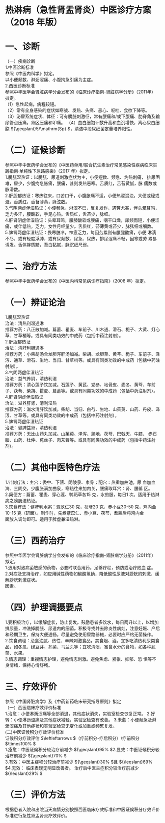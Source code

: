 # 热淋病（急性肾盂肾炎）中医诊疗方案 （2018 年版）  
# 一、诊断  
（一）疾病诊断  
1.中医诊断标准  
参照《中医内科学》拟定。  
以小便频数、淋沥涩痛、小腹拘急引痛为主症。  
2.西医诊断标准  
参照中华医学会肾脏病学分会发布的《临床诊疗指南-肾脏病学分册》（2011年）拟定。  
（1）急性起病，病程较短。  
（2）常有全身感染的症状如寒战、发热、头痛、恶心、呕吐、食欲下降等。 （3）泌尿系统症状、体征：可有膀胱刺激征，常有腰痛和/或下腹痛、肋脊角及输尿管点压痛，肾区压痛和叩痛。 （4）血白细胞计数升高和血沉增快，离心尿白细胞 ${\geqslant}5/\mathrm{Sp} $，清洁中段尿细菌定量培养阳性。  
# （二）证候诊断  
参照中华中医药学会发布的《中医药单用/联合抗生素治疗常见感染性疾病临床实践指南·单纯性下尿路感染》（2017 年）拟定。  
1.膀胱湿热证：以膀胱、尿道刺激症状为主，小便短数、频急、灼热刺痛， 排尿困难，尿少，少腹拘急胀痛，腰痛，甚则发热恶寒。舌质红，舌苔黄腻，脉 儒数或脉滑数。  
2.肝胆郁热证：寒热往来，口苦口干，小腹胀痛不适，小便热涩混浊，大便或秘或溏。舌质红，舌苔薄黄，脉弦数。  
3.气阴两虚伴湿热证：小便频急，淋涩不已，反复发作，遇劳尤甚，伴头晕耳鸣，乏力多汗，腰酸软，手足心热。舌质红，舌苔少，脉细。  
4.肝肾阴虚伴湿热证：头晕耳鸣，腰膝酸软或腰痛，咽干口燥，尿频而短，小便涩痛，或伴低热，乏力，女性月经量少。舌质红，苔薄黄或苔少，脉弦细或细数。  
5.脾肾两虚伴湿热证：畏寒肢冷，神疲乏力，每因劳累则有腰腿酸痛，小便 淋漓不尽，或有轻度浮肿，或有尿频数、尿急、尿热，排尿涩痛不畅，因寒或劳 累易诱发。舌体胖质黯，苔白黏腻，脉沉细尺弱。  
# 二、治疗方法  
参照中华中医药学会发布的《中医内科常见病诊疗指南》（2008 年）拟定。  
# （一）辨证论治  
1.膀胱湿热证  
治法：清热利湿通淋  
推荐方药：八正散加减。萹蓄、瞿麦、车前子、川木通、滑石、栀子、大黄、灯心草、甘草梢等。或具有同类功效的中成药（包括中药注射剂）。  
2.肝胆郁热证  
治法：清肝利胆通淋  
推荐方药：小柴胡汤合龙胆泻肝汤加减。柴胡、龙胆草、黄芩、栀子、车前子、泽泻、通草、滑石、生地、当归、甘草梢等。或具有同类功效的中成药（包括中药注射剂）。  
3.气阴两虚伴湿热证  
治法：益气养阴，清热利湿  
推荐方药：清心莲子饮加减。石莲子、黄芪、党参、地骨皮、麦冬、黄芩、车前子、茯苓、柴胡、瞿麦、萹蓄等。或具有同类功效的中成药（包括中药注射剂）。  
4.肝肾阴虚伴湿热证  
治法：滋养肝肾，清利湿热  
推荐方药：滋水清肝饮加减。柴胡、当归、白芍、生地、山茱萸、山药、丹皮、泽泻、甘草等。或具有同类功效的中成药（包括中药注射剂）。  
5.脾肾两虚伴湿热证  
治法：健脾益肾，清热利湿  
推荐方药：无比山药丸加减。山茱萸、泽泻、熟地、茯苓、巴戟天、牛膝、 赤石脂、山药、杜仲、菟丝子、肉苁蓉等。或具有同类功效的中成药（包括中药注射剂）。  
# （二）其他中医特色疗法  
1.针刺疗法：主穴：委中、下髂、阴陵泉、束骨；配穴：热重加曲池，尿 血加血海、三阴交，少腹胀满加曲泉，寒热往来加内关，腰痛取耳穴：肾、腰骶 区。  
2.简便方：萹蓄、瞿麦、穿心莲、鸭跖草各15 克，水煎服，每日1 次。适用于热淋病之膀胱湿热证。  
3.饮食疗法：健脾利水粥：薏苡仁30 克，茯苓20 克，赤小豆30-50 克，鸡内金10-15 克（研面）。制作时，先煮薏苡仁、赤小豆、茯苓，煮熟后将鸡内金  
面放入调匀即可。适用于脾虚兼湿热淋。  
# （三）西药治疗  
参照中华医学会肾脏病学分会发布的《临床诊疗指南-肾脏病学分册》（2011年）拟定。  
1.选用对致病菌敏感的药物，必要时联合用药，足够疗程，预防或治疗败血 症。 2.对症及支持治疗，如应用碱性药物如碳酸氢钠，降低酸性尿液对膀胱的刺激，缓解膀胱刺激症状。  
因素。  
# （四）护理调摄要点  
1.要积极治疗，以缓解症状，防止复发。鼓励患者多饮水，每日两升以上，以增加排尿量，冲洗掉膀胱、尿道内的细菌。积极寻找并去除炎性病灶，注意妊娠、产后和经期卫生，保持大便通畅。尽量避免使用尿路器械，必要时应严格无菌操作。  
2.饮食调理：忌食油腻、热性、辛辣刺激食品，禁食烟、酒。宜多吃清热利尿类食品，如冬瓜、绿豆芽、芥菜、马兰头等；宜吃清淡、富含水分的食物，如各种蔬菜、水果。  
3.情志调理：重视情志护理，避免情志刺激。避免焦虑、紧张、抑郁、恐 惧等不良情绪，保持心情舒畅。  
# 三、疗效评价  
参照《中国肾脏病学》及《中药新药临床研究指导原则》拟定  
（一）西医临床疗效评价标准  
1.治愈：小便淋沥涩痛等全部消退，其他症状消失，实验室检查恢复正常。 2.好转：小便淋沥涩痛及其他症状减轻，实验室检查有改善。 3.未愈：小便频急及淋沥涩痛及其他症状和实验室检查无变化或加重或频繁复发。  
(二)中医证候积分疗效评价标准  
证候积分疗效评估 $\leftleftarrows $（疗前积分-疗后积分）/疗前积分 $\times100\% $  
1.痊愈：中医证候积分较治疗前减少 ${\geqslant}95\% $2.显效：中医证候积分较治疗前减少 ${\geqslant}70\% $  
3.有效：中医主症积分较治疗前减少 ${\geqslant}30\% $且 ${\leqslant}69\% $4.无效： 临床表现无明显改善者。 治疗后中医主症积分较治疗前减少 ${\leqslant}29\% $  
# （三）评价方法  
根据患者入院和出院当天病情分别按照西医临床疗效标准和中医证候积分疗效评价标准进行急性肾盂肾炎疗效评价。  
